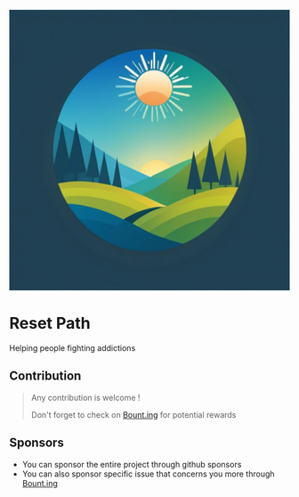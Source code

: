 ![Logo Reset Path](logo.jpg)

# Reset Path
Helping people fighting addictions

## Contribution
> Any contribution is welcome !
>
> Don't forget to check on [Bount.ing](https://bount.ing) for potential rewards

## Sponsors

- You can sponsor the entire project through github sponsors
- You can also sponsor specific issue that concerns you more through [Bount.ing](https://bount.ing)
